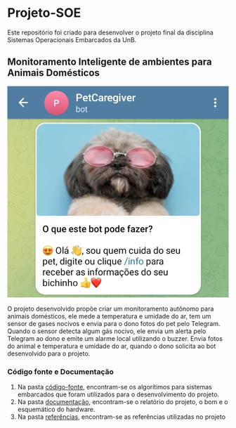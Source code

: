 # Projeto-SOE
Este repositório foi criado para desenvolver o projeto final da disciplina Sistemas Operacionais Embarcados da UnB.

## Monitoramento Inteligente de ambientes para Animais Domésticos

![Bot](https://github.com/gabrielaggn/Projeto-SOE/blob/main/Screenshot_20230201-161920_Telegram.jpg)

O projeto desenvolvido propõe criar um monitoramento autônomo para animais domésticos, ele mede a temperatura e umidade do ar, tem um sensor de gases nocivos e envia para o dono fotos do pet pelo Telegram.
Quando o sensor detecta algum gás nocivo, ele envia um alerta pelo Telegram ao dono e emite um alarme local utilizando o buzzer.
Envia fotos do animal e temperatura e umidade do ar, quando o dono solicita ao bot desenvolvido para o projeto.

### Código fonte e Documentação
1. Na pasta [código-fonte](https://github.com/gabrielaggn/Projeto-SOE/tree/main/c%C3%B3digo-fonte), encontram-se os algorítimos para sistemas embarcados que foram utilizados para o desenvolvimento do projeto.
2. Na pasta [documentação](https://github.com/gabrielaggn/Projeto-SOE/tree/main/documenta%C3%A7%C3%A3o), encontram-se o relatório do projeto, o bom e o esquemático do hardware.
3. Na pasta [referências](https://github.com/gabrielaggn/Projeto-SOE/tree/main/refer%C3%AAncias), encontram-se as referências utilizadas no projeto




